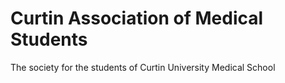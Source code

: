 # Curtin Association of Medical Students
The society for the students of Curtin University Medical School
